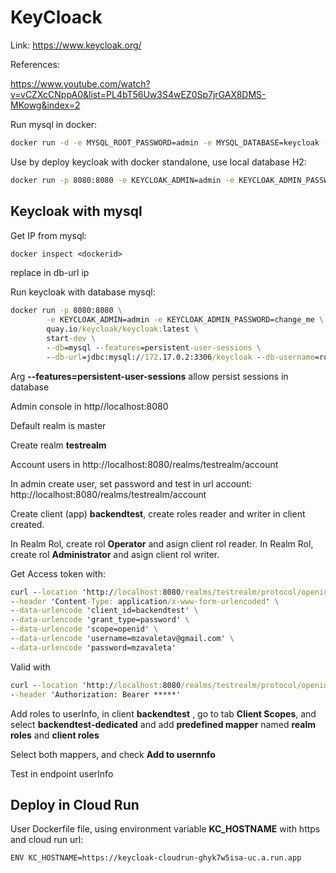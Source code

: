 # KeyCloack

Link:  https://www.keycloak.org/


References:

https://www.youtube.com/watch?v=vCZXcCNppA0&list=PL4bT56Uw3S4wEZ0Sp7jrGAX8DMS-MKowg&index=2


Run mysql in docker:

```cmd
docker run -d -e MYSQL_ROOT_PASSWORD=admin -e MYSQL_DATABASE=keycloak -p3306:3306  mysql
```

Use by deploy keycloak with docker standalone, use local database H2:

```cmd
docker run -p 8080:8080 -e KEYCLOAK_ADMIN=admin -e KEYCLOAK_ADMIN_PASSWORD=admin quay.io/keycloak/keycloak:25.0.1 start-dev
```


## Keycloak with mysql

Get IP from mysql: 

```cmd
docker inspect <dockerid>
````

replace in db-url ip

Run keycloak with database mysql:

```cmd
docker run -p 8080:8080 \
        -e KEYCLOAK_ADMIN=admin -e KEYCLOAK_ADMIN_PASSWORD=change_me \
        quay.io/keycloak/keycloak:latest \
        start-dev \
        --db=mysql --features=persistent-user-sessions \
        --db-url=jdbc:mysql://172.17.0.2:3306/keycloak --db-username=root --db-password=admin
```

Arg **--features=persistent-user-sessions** allow persist sessions in database


Admin console  in http//localhost:8080


Default realm is master

Create realm **testrealm**

Account users  in http://localhost:8080/realms/testrealm/account


In admin create user, set password and test in url account:  http://localhost:8080/realms/testrealm/account

Create client (app) **backendtest**, create roles reader and writer in client created.


In Realm Rol, create rol **Operator** and asign client rol reader.
In Realm Rol, create rol **Administrator** and asign client rol writer.


Get Access token with:

```cmd
curl --location 'http://localhost:8080/realms/testrealm/protocol/openid-connect/token' \
--header 'Content-Type: application/x-www-form-urlencoded' \
--data-urlencode 'client_id=backendtest' \
--data-urlencode 'grant_type=password' \
--data-urlencode 'scope=openid' \
--data-urlencode 'username=mzavaletav@gmail.com' \
--data-urlencode 'password=mzavaleta'
```

Valid with

```cmd
curl --location 'http://localhost:8080/realms/testrealm/protocol/openid-connect/userinfo' \
--header 'Authorization: Bearer *****'
```

Add roles to userInfo, in client **backendtest** , go to tab **Client Scopes**, and select **backendtest-dedicated** and add **predefined mapper** named **realm roles** and **client roles**

Select both mappers, and check **Add to usernnfo**

Test in endpoint userInfo

##  Deploy in Cloud Run


User Dockerfile file, using environment variable **KC_HOSTNAME** with https and cloud run url:

```properties
ENV KC_HOSTNAME=https://keycloak-cloudrun-ghyk7w5isa-uc.a.run.app
```
